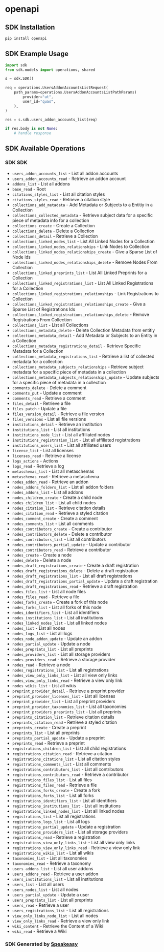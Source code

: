 # openapi

<!-- Start SDK Installation -->
## SDK Installation

```bash
pip install openapi
```
<!-- End SDK Installation -->

<!-- Start SDK Example Usage -->
## SDK Example Usage

```python
import sdk
from sdk.models import operations, shared

s = sdk.SDK()
    
req = operations.UsersAddonAccountsListRequest(
    path_params=operations.UsersAddonAccountsListPathParams(
        provider="ut",
        user_id="quas",
    ),
)
    
res = s.sdk.users_addon_accounts_list(req)

if res.body is not None:
    # handle response
```
<!-- End SDK Example Usage -->

<!-- Start SDK Available Operations -->
## SDK Available Operations

### SDK SDK

* `users_addon_accounts_list` - List all addon accounts
* `users_addon_accounts_read` - Retrieve an addon account
* `addons_list` - List all addons
* `base_read` - Root
* `citations_styles_list` - List all citation styles
* `citations_styles_read` - Retrieve a citation style
* `collections_add_metadata` - Add Metadata or Subjects to a Entitiy in a Collection
* `collections_collected_metadata` - Retrieve subject data for a specific piece of metadata info for a collection
* `collections_create` - Create a Collection
* `collections_delete` - Delete a Collection
* `collections_detail` - Retrieve a Collection
* `collections_linked_nodes_list` - List All Linked Nodes for a Collection
* `collections_linked_nodes_relationships` - Link Nodes to Collection
* `collections_linked_nodes_relationships_create` - Give a Sparse List of Node Ids
* `collections_linked_nodes_relationships_delete` - Remove Nodes From Collection
* `collections_linked_preprints_list` - List All Linked Preprints for a Collection
* `collections_linked_registrations_list` - List All Linked Registrations for a Collection
* `collections_linked_registrations_relationships` - Link Registrations to Collection
* `collections_linked_registrations_relationships_create` - Give a Sparse List of Registrations Ids
* `collections_linked_registrations_relationships_delete` - Remove Registrations From Collection
* `collections_list` - List all Collections
* `collections_metadata_delete` - Delete Collection Metadata from entitiy
* `collections_metadata_detail` - Add Metadata or Subjects to an Entity in a Collection
* `collections_metadata_registrations_detail` - Retrieve Specific Metadata for a Collection
* `collections_metadata_registrations_list` - Retrieve a list of collected metadata for a collection
* `collections_metadata_subjects_relationships` - Retrieve subject metadata for a specific piece of metadata in a collection
* `collections_metadata_subjects_relationships_update` - Update subjects for a specific piece of metadata in a collection
* `comments_delete` - Delete a comment
* `comments_put` - Update a comment
* `comments_read` - Retrieve a comment
* `files_detail` - Retrieve a file
* `files_patch` - Update a file
* `files_version_detail` - Retrieve a file version
* `files_versions` - List all file versions
* `institutions_detail` - Retrieve an institution
* `institutions_list` - List all institutions
* `institutions_node_list` - List all affiliated nodes
* `institutions_registration_list` - List all affiliated registrations
* `institutions_users_list` - List all affiliated users
* `license_list` - List all licenses
* `licenses_read` - Retrieve a license
* `logs_actions` - Actions
* `logs_read` - Retrieve a log
* `metaschemas_list` - List all metaschemas
* `metaschemas_read` - Retrieve a metaschema
* `nodes_addon_read` - Retrieve an addon
* `nodes_addons_folders_list` - List all addon folders
* `nodes_addons_list` - List all addons
* `nodes_children_create` - Create a child node
* `nodes_children_list` - List all child nodes
* `nodes_citation_list` - Retrieve citation details
* `nodes_citation_read` - Retrieve a styled citation
* `nodes_comment_create` - Create a comment
* `nodes_comments_list` - List all comments
* `nodes_contributors_create` - Create a contributor
* `nodes_contributors_delete` - Delete a contributor
* `nodes_contributors_list` - List all contributors
* `nodes_contributors_partial_update` - Update a contributor
* `nodes_contributors_read` - Retrieve a contributor
* `nodes_create` - Create a node
* `nodes_delete` - Delete a node
* `nodes_draft_registrations_create` - Create a draft registration
* `nodes_draft_registrations_delete` - Delete a draft registration
* `nodes_draft_registrations_list` - List all draft registrations
* `nodes_draft_registrations_partial_update` - Update a draft registration
* `nodes_draft_registrations_read` - Retrieve a draft registration
* `nodes_files_list` - List all node files
* `nodes_files_read` - Retrieve a file
* `nodes_forks_create` - Create a fork of this node
* `nodes_forks_list` - List all forks of this node
* `nodes_identifiers_list` - List all identifiers
* `nodes_institutions_list` - List all institutions
* `nodes_linked_nodes_list` - List all linked nodes
* `nodes_list` - List all nodes
* `nodes_logs_list` - List all logs
* `nodes_node_addon_update` - Update an addon
* `nodes_partial_update` - Update a node
* `nodes_preprints_list` - List all preprints
* `nodes_providers_list` - List all storage providers
* `nodes_providers_read` - Retrieve a storage provider
* `nodes_read` - Retrieve a node
* `nodes_registrations_list` - List all registrations
* `nodes_view_only_links_list` - List all view only links
* `nodes_view_only_links_read` - Retrieve a view only link
* `nodes_wikis_list` - List all wikis
* `preprint_provider_detail` - Retrieve a preprint provider
* `preprint_provider_licenses_list` - List all licenses
* `preprint_provider_list` - List all preprint providers
* `preprint_provider_taxonomies_list` - List all taxonomies
* `preprint_providers_preprints_list` - List all preprints
* `preprints_citation_list` - Retrieve citation details
* `preprints_citation_read` - Retrieve a styled citation
* `preprints_create` - Create a preprint
* `preprints_list` - List all preprints
* `preprints_partial_update` - Update a preprint
* `preprints_read` - Retrieve a preprint
* `registrations_children_list` - List all child registrations
* `registrations_citation_read` - Retrieve a citation
* `registrations_citations_list` - List all citation styles
* `registrations_comments_list` - List all comments
* `registrations_contributors_list` - List all contributors
* `registrations_contributors_read` - Retrieve a contributor
* `registrations_files_list` - List all files
* `registrations_files_read` - Retrieve a file
* `registrations_forks_create` - Create a fork
* `registrations_forks_list` - List all forks
* `registrations_identifiers_list` - List all identifiers
* `registrations_institutions_list` - List all institutions
* `registrations_linked_nodes_list` - List all linked nodes
* `registrations_list` - List all registrations
* `registrations_logs_list` - List all logs
* `registrations_partial_update` - Update a registration
* `registrations_providers_list` - List all storage providers
* `registrations_read` - Retrieve a registration
* `registrations_view_only_links_list` - List all view only links
* `registrations_view_only_links_read` - Retrieve a view only link
* `registrations_wikis_list` - List all wikis
* `taxonomies_list` - List all taxonomies
* `taxonomies_read` - Retrieve a taxonomy
* `users_addons_list` - List all user addons
* `users_addons_read` - Retrieve a user addon
* `users_institutions_list` - List all institutions
* `users_list` - List all users
* `users_nodes_list` - List all nodes
* `users_partial_update` - Update a user
* `users_preprints_list` - List all preprints
* `users_read` - Retrieve a user
* `users_registrations_list` - List all registrations
* `view_only_links_node_list` - List all nodes
* `view_only_links_read` - Retrieve a view only link
* `wiki_content` - Retrieve the Content of a Wiki
* `wiki_read` - Retrieve a Wiki

<!-- End SDK Available Operations -->

### SDK Generated by [Speakeasy](https://docs.speakeasyapi.dev/docs/using-speakeasy/client-sdks)
